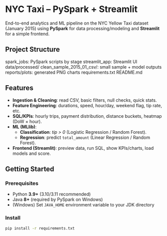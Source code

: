 # NYC Taxi – PySpark + Streamlit

End-to-end analytics and ML pipeline on the NYC Yellow Taxi dataset (January 2015) using **PySpark** for data processing/modeling and **Streamlit** for a simple frontend.

## Project Structure
spark_jobs: PySpark scripts by stage
streamlit_app: Streamlit UI
data/processed/ clean_sample_2015_01_csv/: small sample + model outputs
reports/plots:  generated PNG charts
requirements.txt
README.md


## Features
- **Ingestion & Cleaning**: read CSV, basic filters, null checks, quick stats.
- **Feature Engineering**: durations, speed, hour/day, weekend flag, tip rate, etc.
- **SQL/KPIs**: hourly trips, payment distribution, distance buckets, heatmap (DoW × hour).
- **ML (MLlib)**:
  - **Classification**: *tip > 0* (Logistic Regression / Random Forest).
  - **Regression**: predict `total_amount` (Linear Regression / Random Forest).
- **Frontend (Streamlit)**: preview data, run SQL, show KPIs/charts, load models and score.

## Getting Started

### Prerequisites
- Python **3.9+** (3.10/3.11 recommended)
- Java **8+** (required by PySpark on Windows)
- (Windows) Set `JAVA_HOME` environment variable to your JDK directory

### Install
```bash
pip install -r requirements.txt


